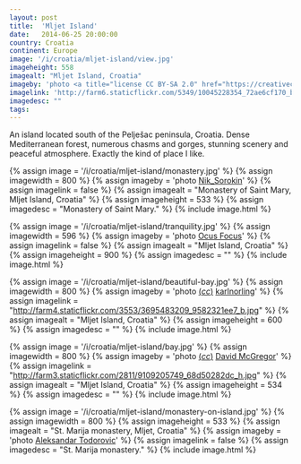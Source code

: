 ```yaml
---
layout: post
title:  'Mljet Island'
date:   2014-06-25 20:00:00
country: Croatia
continent: Europe
image: '/i/croatia/mljet-island/view.jpg'
imageheight: 558
imagealt: "Mljet Island, Croatia"
imageby: 'photo <a title="license CC BY-SA 2.0" href="https://creativecommons.org/licenses/by-sa/2.0/">(<em>cc</em>)</a> <a href="https://flic.kr/p/giEqqj">Kate</a>'
imagelink: 'http://farm6.staticflickr.com/5349/10045228354_72ae6cf170_b.jpg'
imagedesc: ""
tags:
---
```

An island located south of the Pelješac peninsula, Croatia. Dense Mediterranean forest, numerous chasms and gorges, stunning scenery and peaceful atmosphere. Exactly the kind of place I like.

{% assign image = '/i/croatia/mljet-island/monastery.jpg' %}
{% assign imagewidth = 800 %}
{% assign imageby = 'photo <a href="http://www.bigstockphoto.com/image-32956961/stock-photo-monastery-at-island-mljet-in-croatia">Nik_Sorokin</a>' %}
{% assign imagelink = false %}
{% assign imagealt = "Monastery of Saint Mary, Mljet Island, Croatia" %}
{% assign imageheight = 533 %}
{% assign imagedesc = "Monastery of Saint Mary." %}
{% include image.html %}

{% assign image = '/i/croatia/mljet-island/tranquility.jpg' %}
{% assign imagewidth = 596 %}
{% assign imageby = 'photo <a href="http://www.bigstockphoto.com/image-48769559/stock-photo-two-boats-in-mljet-croatia">Ocus Focus</a>' %}
{% assign imagelink = false %}
{% assign imagealt = "Mljet Island, Croatia" %}
{% assign imageheight = 900 %}
{% assign imagedesc = "" %}
{% include image.html %}

{% assign image = '/i/croatia/mljet-island/beautiful-bay.jpg' %}
{% assign imagewidth = 800 %}
{% assign imageby = 'photo <a title="License: Attribution 2.0 Generic" href="https://creativecommons.org/licenses/by/2.0/">(<em>cc</em>)</a> <a href="http://www.flickr.com/photos/karlnorling/3695483209">karlnorling</a>' %}
{% assign imagelink = "http://farm4.staticflickr.com/3553/3695483209_9582321ee7_b.jpg" %}
{% assign imagealt = "Mljet Island, Croatia" %}
{% assign imageheight = 600 %}
{% assign imagedesc = "" %}
{% include image.html %}

{% assign image = '/i/croatia/mljet-island/bay.jpg' %}
{% assign imagewidth = 800 %}
{% assign imageby = 'photo <a title="License: Attribution-ShareAlike 2.0 Generic" href="https://creativecommons.org/licenses/by-sa/2.0/">(<em>cc</em>)</a> <a href="http://www.flickr.com/photos/magilla03/9109205749">David McGregor</a>' %}
{% assign imagelink = "http://farm3.staticflickr.com/2811/9109205749_68d50282dc_h.jpg" %}
{% assign imagealt = "Mljet Island, Croatia" %}
{% assign imageheight = 534 %}
{% assign imagedesc = "" %}
{% include image.html %}

<!-- img -->
{% assign image = '/i/croatia/mljet-island/monastery-on-island.jpg' %}
{% assign imagewidth = 800 %}
{% assign imageheight = 533 %}
{% assign imagealt = "St. Marija monastery, Mljet, Croatia" %}
{% assign imageby = 'photo <a href="http://www.bigstockphoto.com/image-26001467/stock-photo-st-marija-monastery-on-litle-island-in-national-park-mljet">Aleksandar Todorovic</a>' %}
{% assign imagelink = false %}
{% assign imagedesc = "St. Marija monastery." %}
{% include image.html %}